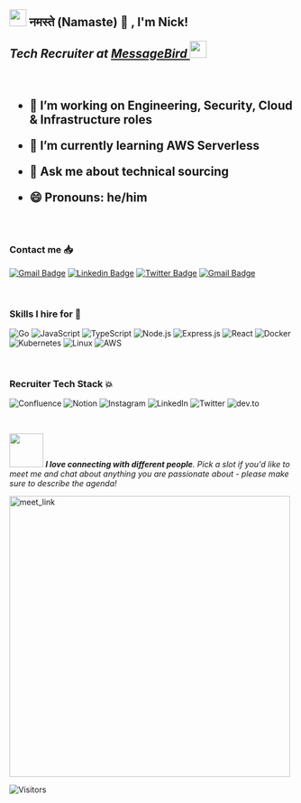 <h2><img src="https://emojis.slackmojis.com/emojis/images/1531849430/4246/blob-sunglasses.gif?1531849430" width="30"/> नमस्ते (Namaste) 🙏 ,  I'm Nick!  
<p><em> Tech Recruiter at <a href="https://www.messagebird.com/en/">MessageBird  
</a><img src="https://media.giphy.com/media/WUlplcMpOCEmTGBtBW/giphy.gif" width="30"> 
</em></p>
                           
                           
<br />

- 🔭 I’m working on Engineering, Security, Cloud & Infrastructure roles 
- 🌱 I’m currently learning AWS Serverless 
- 💬 Ask me about technical sourcing 
- 😄 Pronouns: he/him
  

  
  <br />
 ### Contact me 📥 

  
[![Gmail Badge](https://img.shields.io/badge/-FortisGames-c14438?style=flat-square&logo=Gmail&logoColor=white&link=mailto:ing.miller.vega@gmail.com)](mailto:nick.dickinson@fortisgames.com)
[![Linkedin Badge](https://img.shields.io/badge/-Nick-blue?style=flat-square&logo=Linkedin&logoColor=white&link=https://www.linkedin.com/in/nick-dickinson-techrecruiter/)](https://www.linkedin.com/in/nick-dickinson-techrecruiter/)
[![Twitter Badge](https://img.shields.io/badge/-@NickDickinson20-00acee?style=flat&logo=Twitter&logoColor=white)](https://twitter.com/intent/follow?screen_name=NickDickinson20 "Follow on Twitter")
[![Gmail Badge](https://img.shields.io/badge/-Personal-c14438?style=flat-square&logo=Gmail&logoColor=white&link=mailto:ing.miller.vega@gmail.com)](mailto:hello@nickld.co.uk )

  
  <br />
  
 ### Skills I hire for 🚀 
 

![Go](https://img.shields.io/badge/go-%2300ADD8.svg?style=flat&logo=go&logoColor=white) 
![JavaScript](https://img.shields.io/badge/-JavaScript-000?&logo=JavaScript)
![TypeScript](https://img.shields.io/badge/-TypeScript-000?&logo=TypeScript)
![Node.js](https://img.shields.io/badge/-Node.js-000?&logo=node.js)
![Express.js](https://img.shields.io/badge/express.js-%23404d59.svg?style=flat&logo=express&logoColor=%2361DAFB)
![React](https://img.shields.io/badge/-React-000?&logo=React)
![Docker](https://img.shields.io/badge/-Docker-000?&logo=Docker)
![Kubernetes](https://img.shields.io/badge/-Kubernetes-000?&logo=Kubernetes)
![Linux](https://img.shields.io/badge/-Linux-000?&logo=Linux)
![AWS](https://img.shields.io/badge/-AWS-000?&logo=Amazon-AWS&logoColor=F90)

   <br />

### Recruiter Tech Stack :boom:

![Confluence](https://img.shields.io/badge/confluence-%23172BF4.svg?style=flat&logo=confluence&logoColor=white) 
![Notion](https://img.shields.io/badge/Notion-%23000000.svg?style=flat&logo=notion&logoColor=white)
![Instagram](https://img.shields.io/badge/Instagram-%23E4405F.svg?logo=Instagram&logoColor=white)
![LinkedIn](https://img.shields.io/badge/LinkedIn-%230077B5.svg?logo=linkedin&logoColor=white)
![Twitter](https://img.shields.io/badge/Twitter-%231DA1F2.svg?logo=Twitter&logoColor=white)
![dev.to](https://img.shields.io/badge/dev.to-0A0A0A?style=for-the-badge&logo=dev.to&logoColor=white)


  <br />
 
<img src="https://media.giphy.com/media/LnQjpWaON8nhr21vNW/giphy.gif" width="60"> <em><b>I love connecting with different people</b>. Pick a slot if you'd like to meet me and chat about anything you are passionate about - please make sure to describe the agenda! </b>  </em> 
  

  <a href="https://calendly.com/remotetechnick" target="_blank"><img width="498" alt="meet_link" src="https://user-images.githubusercontent.com/15426564/144297439-f530f383-e73e-41e0-9914-a9b7d3f432e5.png"></a>

  

  
![Visitors](https://visitor-badge.glitch.me/badge?page_id=nickluke89.nickluke89) 
